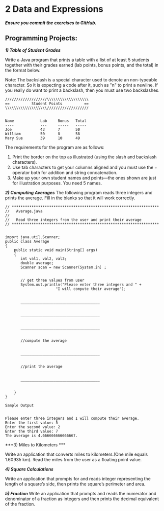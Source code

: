 # ﻿2 Data and Expressions
***Ensure you commit the exercises to GitHub.***

## Programming Projects:
***1) Table of Student Grades***


Write a Java program that prints a table with a list of at least 5 students together with their grades earned (lab points, bonus points, and the total) in the format below. 

Note: The backslash is a special character used to denote an non-typeable character. So it is expecting a code after it, such as "n" to print a newline. If you really do want to print a backslash, then you must use two backslashes. 
```
///////////////////\\\\\\\\\\\\\\\\\\\
==          Student Points          ==
\\\\\\\\\\\\\\\\\\\///////////////////


Name            Lab     Bonus   Total
----            ---     -----   -----
Joe             43      7       50
William         50      8       58
Mary Sue        39      10      49
```

The requirements for the program are as follows: 


1. Print the border on the top as illustrated (using the slash and backslash characters). 
2. Use tab characters to get your columns aligned and you must use the + operator both for addition and string concatenation. 
3. Make up your own student names and points—the ones shown are just for illustration purposes. You need 5 names. 




***2) Computing Averages***
The following program reads three integers and prints the average. Fill in the blanks so that it will work correctly. 

```
// *******************************************************************
//   Average.java
//
//   Read three integers from the user and print their average
// *******************************************************************


import java.util.Scanner;
public class Average
{
    public static void main(String[] args)
    {
       int val1, val2, val3;
       double average;
       Scanner scan = new Scanner(System.in) ;


       // get three values from user
       System.out.println("Please enter three integers and " +
                       "I will compute their average");


       ____________________________________


       ____________________________________


       ____________________________________


       //compute the average


       ____________________________________


       //print the average


       ____________________________________


    }
}
```
```
Sample Output


Please enter three integers and I will compute their average.
Enter the first value: 5
Enter the second value: 2
Enter the third value: 7
The average is 4.666666666666667.

```
	

***3) Miles to Kilometers ***


Write an application that converts miles to kilometers.(One mile equals 1.60935 km). Read the miles from the user as a floating point value.

***4) Square Calculations***

Write an application that prompts for and reads integer representing the length of a square’s side, then prints the square’s perimeter and area.


***5) Fraction***
Write an application that prompts and reads the numerator and denominator of a fraction as integers and then prints the decimal equivalent of the fraction.
